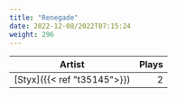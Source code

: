 ```yaml
---
title: "Renegade"
date: 2022-12-08/2022T07:15:24
weight: 296
---
```




 Artist | Plays 
----- | -----:
[Styx]({{< ref "t35145">}}) | 2
